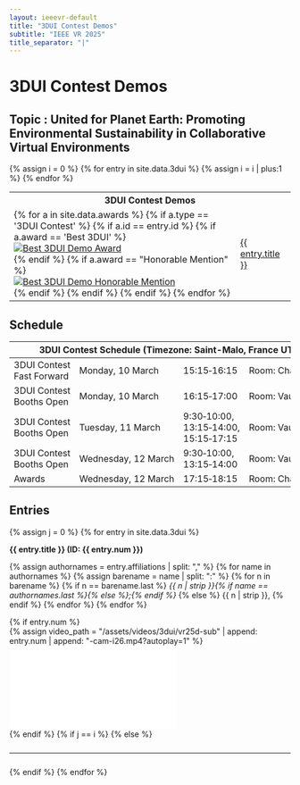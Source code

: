 ```yaml
---
layout: ieeevr-default
title: "3DUI Contest Demos"
subtitle: "IEEE VR 2025"
title_separator: "|"
---
```

<h1>3DUI Contest Demos</h1>
<h2>Topic : United for Planet Earth: Promoting Environmental Sustainability in Collaborative Virtual Environments </h2>
<div>
    <table class="styled-table">
        <tr>
            <th colspan="2">3DUI Contest Demos</th>
        </tr>
        {% assign i = 0 %}
        {% for entry in site.data.3dui %}
            {% assign i = i | plus:1 %}
            <tr>
                <td>
                    {% for a in site.data.awards %}  
                        {% if a.type == '3DUI Contest' %}
                            {% if a.id == entry.id %}
                                {% if a.award == 'Best 3DUI' %}
                                    <div class="align-left"><a href="{{ "/awards/conference-awards" | relative_url }}#3dui-best"><img src= "{{ "/assets/images/awards/best.png" | relative_url }}" title="Best 3DUI Demo Award" alt="Best 3DUI Demo Award"></a></div>
                                {% endif %}                                                    
                                {% if a.award == "Honorable Mention" %}
                                    <div class="align-left"><a href="{{ "/awards/conference-awards" | relative_url }}#3dui-honorable"><img src= "{{ "/assets/images/awards/hm.png" | relative_url }}" title="Best 3DUI Demo Honorable Mention" alt="Best 3DUI Demo Honorable Mention"></a></div>
                                {% endif %}
                            {% endif %}
                        {% endif %}
                    {% endfor %}  
                </td>
                <td class="medLarge"><a href="#{{ entry.num }}" title="{{ entry.title }}">{{ entry.title }}</a></td>
            </tr>
        {% endfor %}
    </table>
</div>
<h2>Schedule</h2>
<p>
    <table class="program-table">
        <thead>
            <tr>
                <th colspan="4">3DUI Contest Schedule (Timezone: Saint-Malo, France UTC+1)</th>
            </tr>
        </thead>
        <tbody>           
            <tr>
                <td style="width:25%">3DUI&nbsp;Contest Fast&nbsp;Forward</td>
                <td style="width:25%">Monday,&nbsp;10&nbsp;March</td>                
                <td style="width:25%">15:15&#8209;16:15</td>           
                <td style="width:25%">Room:&nbsp;Chateaubriand</td>            
            </tr>
             <tr>
                <td>3DUI&nbsp;Contest Booths&nbsp;Open</td>
                <td>Monday,&nbsp;10&nbsp;March</td>                
                <td>16:15&#8209;17:00</td>       
                <td style="width:25%">Room:&nbsp;Vauban</td>      
            </tr>            
             <tr>
                <td>3DUI&nbsp;Contest Booths&nbsp;Open</td>
                <td>Tuesday,&nbsp;11&nbsp;March</td>                
                <td>9:30&#8209;10:00, 13:15&#8209;14:00, 15:15&#8209;17:15</td>       
                <td style="width:25%">Room:&nbsp;Vauban</td>    
            </tr>
            <tr>
                <td>3DUI&nbsp;Contest Booths&nbsp;Open</td>
                <td>Wednesday,&nbsp;12&nbsp;March</td>                
                <td>9:30&#8209;10:00, 13:15&#8209;14:00</td>       
                <td style="width:25%">Room:&nbsp;Vauban</td>    
            </tr>
            <tr>
                <td>Awards</td>
                <td>Wednesday,&nbsp;12&nbsp;March</td>                
                <td>17:15&#8209;18:15</td>        
                <td style="width:25%">Room:&nbsp;Chateaubriand</td>       
            </tr>
        </tbody>
    </table>
</p>
<h2>Entries</h2>
<div>
    {% assign j = 0 %}
    {% for entry in site.data.3dui %}
        <!--{% assign j = j | plus:1 %}
        {% for a in site.data.awards %}  
            {% if a.type == '3DUI Contest' %}
                {% if a.id == entry.id %}
                    {% if a.award == 'Best 3DUI' %}
                        <div class="align-left"><a href="{{ "/awards/conference-awards" | relative_url }}#3dui-best"><img src= "{{ "/assets/images/awards/best.png" | relative_url }}" title="Best 3DUI Demo Award" alt="Best 3DUI Demo Award"></a></div>
                    {% endif %}                                                    
                    {% if a.award == "Honorable Mention" %}
                        <div class="align-left"><a href="{{ "/awards/conference-awards" | relative_url }}#3dui-honorable"><img src= "{{ "/assets/images/awards/hm.png" | relative_url }}" title="Best 3DUI Demo Honorable Mention" alt="Best 3DUI Demo Honorable Mention"></a></div>
                    {% endif %}
                {% endif %}
            {% endif %}
        {% endfor %} -->
        <p class="medLarge" id="{{ entry.num }}" style="margin-bottom: 0.3em;">
            <strong>{{ entry.title }} (ID:&nbsp;{{ entry.num }})</strong>
        </p>
        <p class="font_70" >   
            {% assign authornames = entry.affiliations | split: "," %}
            {% for name in authornames %}
                {% assign barename = name | split: ":" %}
                {% for n in barename %}
                    {% if n == barename.last %}
                        <i>{{ n | strip }}{% if name == authornames.last %}{% else %};{% endif %}</i>
                    {% else %}                            
                        <span class="bold">{{ n | strip }},</span>
                    {% endif %}
                {% endfor %} 
            {% endfor %}
        </p>
        {% if entry.num %}
            <div class="video-container">
            {% assign video_path = "/assets/videos/3dui/vr25d-sub" | append: entry.num | append: "-cam-i26.mp4?autoplay=1" %}
                <iframe src="{{ video_path | relative_url }}" frameborder="0"  sandbox=""></iframe>
            </div>
        {% endif %}
        {% if j == i %}
        {% else %}
            <hr style="margin: 25px 0 25px 0;">
        {% endif %}
    {% endfor %}
</div>
